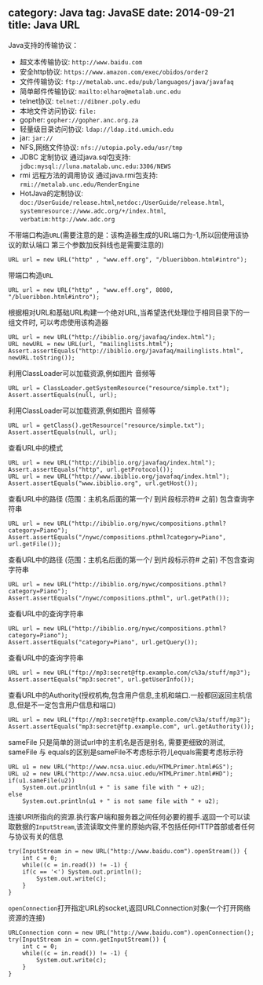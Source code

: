 category: Java
tag: JavaSE
date: 2014-09-21
title: Java URL
---

Java支持的传输协议：
* 超文本传输协议: `http://www.baidu.com`		
* 安全http协议: `https://www.amazon.com/exec/obidos/order2`
* 文件传输协议: `ftp://metalab.unc.edu/pub/languages/java/javafaq`
* 简单邮件传输协议: `mailto:elharo@metalab.unc.edu`
* telnet协议: `telnet://dibner.poly.edu`
* 本地文件访问协议: `file:`
* gopher: `gopher://gopher.anc.org.za`
* 轻量级目录访问协议: `ldap://ldap.itd.umich.edu` 
* jar: `jar://` 
* NFS,网络文件协议: `nfs://utopia.poly.edu/usr/tmp`
* JDBC 定制协议   通过java.sql包支持: `jdbc:mysql://luna.matalab.unc.edu:3306/NEWS`
* rmi  远程方法的调用协议   通过java.rmi包支持: `rmi://metalab.unc.edu/RenderEngine`
* HotJava的定制协议: `doc:/UserGuide/release.html`,`netdoc:/UserGuide/release.html`, `systemresource://www.adc.org/+/index.html`, `verbatim:http://www.adc.org`
	
	
不带端口构造`URL`(需要注意的是：该构造器生成的URL端口为-1,所以回使用该协议的默认端口   第三个参数加反斜线也是需要注意的)
```
URL url = new URL("http" , "www.eff.org", "/blueribbon.html#intro");
```

带端口构造`URL`
```
URL url = new URL("http" , "www.eff.org", 8080, "/blueribbon.html#intro");
```

根据相对URL和基础URL构建一个绝对URL,当希望迭代处理位于相同目录下的一组文件时, 可以考虑使用该构造器
```
URL url = new URL("http://ibiblio.org/javafaq/index.html");
URL newURL = new URL(url, "mailinglists.html");
Assert.assertEquals("http://ibiblio.org/javafaq/mailinglists.html", newURL.toString());
```

利用ClassLoader可以加载资源,例如图片 音频等
```
URL url = ClassLoader.getSystemResource("resource/simple.txt");
Assert.assertEquals(null, url);
```

利用ClassLoader可以加载资源,例如图片 音频等
```
URL url = getClass().getResource("resource/simple.txt");
Assert.assertEquals(null, url);
```

查看URL中的模式
```
URL url = new URL("http://ibiblio.org/javafaq/index.html");
Assert.assertEquals("http", url.getProtocol());
URL url = new URL("http://www.ibiblio.org/javafaq/index.html");
Assert.assertEquals("www.ibiblio.org", url.getHost());
```

查看URL中的路径 (范围：主机名后面的第一个/ 到片段标示符# 之前) 包含查询字符串
```	
URL url = new URL("http://ibiblio.org/nywc/compositions.pthml?category=Piano");
Assert.assertEquals("/nywc/compositions.pthml?category=Piano", url.getFile());
```

查看URL中的路径 (范围：主机名后面的第一个/ 到片段标示符# 之前)  不包含查询字符串
```
URL url = new URL("http://ibiblio.org/nywc/compositions.pthml?category=Piano");
Assert.assertEquals("/nywc/compositions.pthml", url.getPath());
```

查看URL中的查询字符串
```
URL url = new URL("http://ibiblio.org/nywc/compositions.pthml?category=Piano");
Assert.assertEquals("category=Piano", url.getQuery());
```

查看URL中的查询字符串
```
URL url = new URL("ftp://mp3:secret@ftp.example.com/c%3a/stuff/mp3");
Assert.assertEquals("mp3:secret", url.getUserInfo());
```

查看URL中的Authority(授权机构,包含用户信息,主机和端口.一般都回返回主机信息,但是不一定包含用户信息和端口) 
```
URL url = new URL("ftp://mp3:secret@ftp.example.com/c%3a/stuff/mp3");
Assert.assertEquals("mp3:secret@ftp.example.com", url.getAuthority());
```

sameFile 只是简单的测试url中的主机名是否是别名, 需要更细致的测试, sameFile 与 equals的区别是sameFile不考虑标示符儿equals需要考虑标示符
```
URL u1 = new URL("http://www.ncsa.uiuc.edu/HTMLPrimer.html#GS");
URL u2 = new URL("http://www.ncsa.uiuc.edu/HTMLPrimer.html#HD");
if(u1.sameFile(u2))
	System.out.println(u1 + " is same file with " + u2);
else
	System.out.println(u1 + " is not same file with " + u2);
```

连接URl所指向的资源.执行客户端和服务器之间任何必要的握手.返回一个可以读取数据的`InputStream`,该流读取文件里的原始内容,不包括任何HTTP首部或者任何与协议有关的信息
```
try(InputStream in = new URL("http://www.baidu.com").openStream()) {
	int c = 0;
	while((c = in.read()) != -1) {
	if(c == '<') System.out.println();
		System.out.write(c);
	}
}
```

`openConnection`打开指定URL的socket,返回URLConnection对象(一个打开网络资源的连接)
```
URLConnection conn = new URL("http://www.baidu.com").openConnection();
try(InputStream in = conn.getInputStream()) {
	int c = 0;
	while((c = in.read()) != -1) {
		System.out.write(c);
	}
}
```